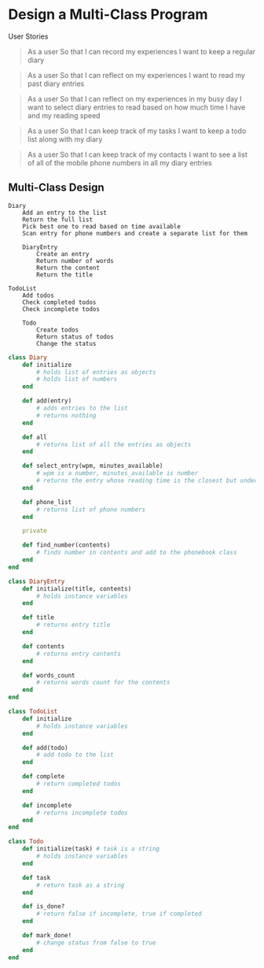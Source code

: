 # Design a Multi-Class Program

User Stories

> As a user
> So that I can record my experiences
> I want to keep a regular diary

> As a user
> So that I can reflect on my experiences
> I want to read my past diary entries

> As a user
> So that I can reflect on my experiences in my busy day
> I want to select diary entries to read based on how much time I have and my reading speed

> As a user
> So that I can keep track of my tasks
> I want to keep a todo list along with my diary

> As a user
> So that I can keep track of my contacts
> I want to see a list of all of the mobile phone numbers in all my diary entries

## Multi-Class Design

```
Diary
	Add an entry to the list
	Return the full list
	Pick best one to read based on time available
	Scan entry for phone numbers and create a separate list for them

	DiaryEntry
		Create an entry
		Return number of words
		Return the content
		Return the title

TodoList
	Add todos
	Check completed todos
	Check incomplete todos

	Todo
		Create todos
		Return status of todos
		Change the status
```

```ruby
class Diary
	def initialize
		# holds list of entries as objects
		# holds list of numbers
	end

	def add(entry)
		# adds entries to the list
		# returns nothing
	end

	def all
		# returns list of all the entries as objects
	end

	def select_entry(wpm, minutes_available)
		# wpm is a number, minutes_available is number
		# returns the entry whose reading time is the closest but under the time available
	end

	def phone_list
		# returns list of phone numbers
	end

	private

	def find_number(contents)
		# finds number in contents and add to the phonebook class
	end
end
```

```ruby
class DiaryEntry
	def initialize(title, contents)
		# holds instance variables
	end

	def title
		# returns entry title
	end

	def contents
		# returns entry contents
	end

	def words_count
		# returns words count for the contents
	end
end
```
```ruby
class TodoList
	def initialize
		# holds instance variables
	end

	def add(todo)
		# add todo to the list
	end

	def complete
		# return completed todos
	end

	def incomplete
		# returns incomplete todos
	end
end
```
```ruby
class Todo
	def initialize(task) # task is a string
		# holds instance variables
	end

	def task
		# return task as a string
	end

	def is_done?
		# return false if incomplete, true if completed
	end

	def mark_done!
		# change status from false to true
	end
end
```